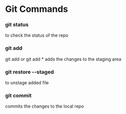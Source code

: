# Git Commands

### git status
to check the status of the repo

### git add
git add <file> or git add *
adds the changes to the staging area

### git restore --staged <file>
to unstage added file

### git commit
commits the changes to the local repo


